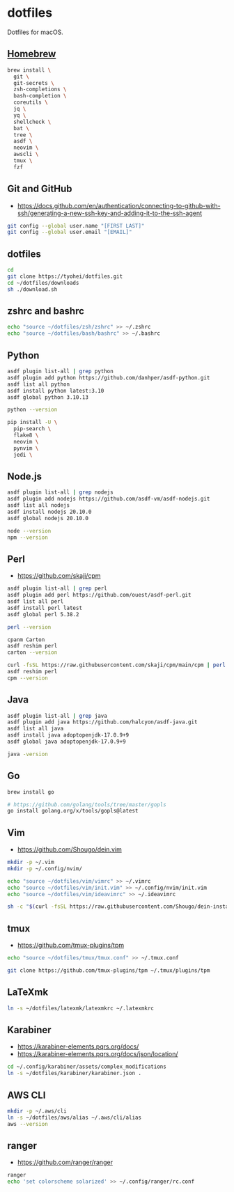 # dotfiles

Dotfiles for macOS.

## [Homebrew](https://brew.sh/)

```sh
brew install \
  git \
  git-secrets \
  zsh-completions \
  bash-completion \
  coreutils \
  jq \
  yq \
  shellcheck \
  bat \
  tree \
  asdf \
  neovim \
  awscli \
  tmux \
  fzf
```

## Git and GitHub

- https://docs.github.com/en/authentication/connecting-to-github-with-ssh/generating-a-new-ssh-key-and-adding-it-to-the-ssh-agent

```sh
git config --global user.name "[FIRST LAST]"
git config --global user.email "[EMAIL]"
```

## dotfiles

```sh
cd
git clone https://tyohei/dotfiles.git
cd ~/dotfiles/downloads
sh ./download.sh
```

## zshrc and bashrc

```sh
echo "source ~/dotfiles/zsh/zshrc" >> ~/.zshrc
echo "source ~/dotfiles/bash/bashrc" >> ~/.bashrc
```

## Python

```sh
asdf plugin list-all | grep python
asdf plugin add python https://github.com/danhper/asdf-python.git
asdf list all python
asdf install python latest:3.10
asdf global python 3.10.13

python --version

pip install -U \
  pip-search \
  flake8 \
  neovim \
  pynvim \
  jedi \
```

## Node.js

```sh
asdf plugin list-all | grep nodejs
asdf plugin add nodejs https://github.com/asdf-vm/asdf-nodejs.git
asdf list all nodejs
asdf install nodejs 20.10.0
asdf global nodejs 20.10.0

node --version
npm --version
```

## Perl

* https://github.com/skaji/cpm

```sh
asdf plugin list-all | grep perl
asdf plugin add perl https://github.com/ouest/asdf-perl.git
asdf list all perl
asdf install perl latest
asdf global perl 5.38.2

perl --version

cpanm Carton
asdf reshim perl
carton --version

curl -fsSL https://raw.githubusercontent.com/skaji/cpm/main/cpm | perl - install -g App::cpm
asdf reshim perl
cpm --version
```

## Java

```sh
asdf plugin list-all | grep java
asdf plugin add java https://github.com/halcyon/asdf-java.git
asdf list all java
asdf install java adoptopenjdk-17.0.9+9
asdf global java adoptopenjdk-17.0.9+9

java -version
```

## Go

```sh
brew install go

# https://github.com/golang/tools/tree/master/gopls
go install golang.org/x/tools/gopls@latest
```

## Vim

* https://github.com/Shougo/dein.vim

```sh
mkdir -p ~/.vim
mkdir -p ~/.config/nvim/

echo "source ~/dotfiles/vim/vimrc" >> ~/.vimrc
echo "source ~/dotfiles/vim/init.vim" >> ~/.config/nvim/init.vim
echo "source ~/dotfiles/vim/ideavimrc" >> ~/.ideavimrc

sh -c "$(curl -fsSL https://raw.githubusercontent.com/Shougo/dein-installer.vim/master/installer.sh)"
```

## tmux

* https://github.com/tmux-plugins/tpm

```sh
echo "source ~/dotfiles/tmux/tmux.conf" >> ~/.tmux.conf

git clone https://github.com/tmux-plugins/tpm ~/.tmux/plugins/tpm
```

## LaTeXmk

```sh
ln -s ~/dotfiles/latexmk/latexmkrc ~/.latexmkrc
```

## Karabiner

- https://karabiner-elements.pqrs.org/docs/
- https://karabiner-elements.pqrs.org/docs/json/location/

```sh
cd ~/.config/karabiner/assets/complex_modifications
ln -s ~/dotfiles/karabiner/karabiner.json .
```


## AWS CLI

```sh
mkdir -p ~/.aws/cli
ln -s ~/dotfiles/aws/alias ~/.aws/cli/alias
aws --version
```

## ranger

* https://github.com/ranger/ranger

```sh
ranger
echo 'set colorscheme solarized' >> ~/.config/ranger/rc.conf
```
